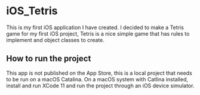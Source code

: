 # iOS_Tetris

This is my first iOS application I have created. I decided to make a Tetris game for my first iOS project, 
Tetris is a nice simple game that has rules to implement and object classes to create.

## How to run the project

This app is not published on the App Store, this is a local project that needs to be run on a macOS Catalina. 
On a macOS system with Catlina installed, install and run XCode 11 and run the project through an iOS device simulator.
